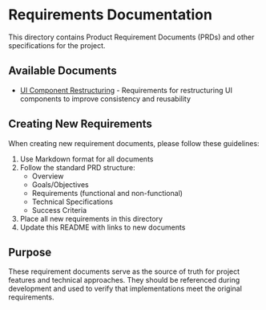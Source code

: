 # Requirements Documentation

This directory contains Product Requirement Documents (PRDs) and other specifications for the project.

## Available Documents

- [UI Component Restructuring](./ui-component-restructuring.md) - Requirements for restructuring UI components to improve consistency and reusability

## Creating New Requirements

When creating new requirement documents, please follow these guidelines:

1. Use Markdown format for all documents
2. Follow the standard PRD structure:
   - Overview
   - Goals/Objectives
   - Requirements (functional and non-functional)
   - Technical Specifications
   - Success Criteria
3. Place all new requirements in this directory
4. Update this README with links to new documents

## Purpose

These requirement documents serve as the source of truth for project features and technical approaches. They should be referenced during development and used to verify that implementations meet the original requirements.
